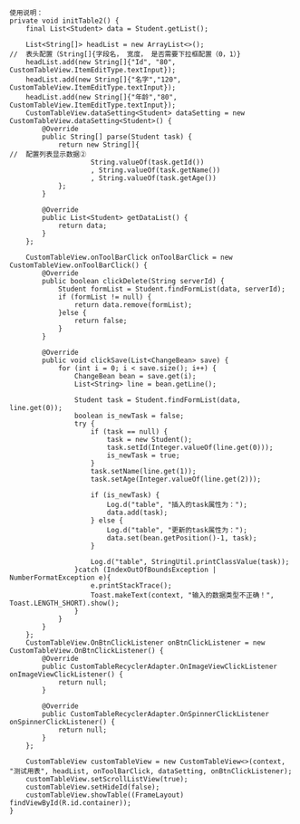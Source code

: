     使用说明：
    private void initTable2() {
        final List<Student> data = Student.getList();

        List<String[]> headList = new ArrayList<>();                                  //  表头配置（String[]{字段名， 宽度， 是否需要下拉框配置（0，1）}
        headList.add(new String[]{"Id", "80", CustomTableView.ItemEditType.textInput});
        headList.add(new String[]{"名字","120", CustomTableView.ItemEditType.textInput});
        headList.add(new String[]{"年龄","80", CustomTableView.ItemEditType.textInput});
        CustomTableView.dataSetting<Student> dataSetting = new CustomTableView.dataSetting<Student>() {
            @Override
            public String[] parse(Student task) {
                return new String[]{                                            //  配置列表显示数据②
                        String.valueOf(task.getId())
                        , String.valueOf(task.getName())
                        , String.valueOf(task.getAge())
                };
            }

            @Override
            public List<Student> getDataList() {
                return data;
            }
        };

        CustomTableView.onToolBarClick onToolBarClick = new CustomTableView.onToolBarClick() {
            @Override
            public boolean clickDelete(String serverId) {
                Student formList = Student.findFormList(data, serverId);
                if (formList != null) {
                    return data.remove(formList);
                }else {
                    return false;
                }
            }

            @Override
            public void clickSave(List<ChangeBean> save) {
                for (int i = 0; i < save.size(); i++) {
                    ChangeBean bean = save.get(i);
                    List<String> line = bean.getLine();

                    Student task = Student.findFormList(data, line.get(0));
                    boolean is_newTask = false;
                    try {
                        if (task == null) {
                            task = new Student();
                            task.setId(Integer.valueOf(line.get(0)));
                            is_newTask = true;
                        }
                        task.setName(line.get(1));
                        task.setAge(Integer.valueOf(line.get(2)));

                        if (is_newTask) {
                            Log.d("table", "插入的task属性为：");
                            data.add(task);
                        } else {
                            Log.d("table", "更新的task属性为：");
                            data.set(bean.getPosition()-1, task);
                        }

                        Log.d("table", StringUtil.printClassValue(task));
                    }catch (IndexOutOfBoundsException | NumberFormatException e){
                        e.printStackTrace();
                        Toast.makeText(context, "输入的数据类型不正确！", Toast.LENGTH_SHORT).show();
                    }
                }
            }
        };
        CustomTableView.OnBtnClickListener onBtnClickListener = new CustomTableView.OnBtnClickListener() {
            @Override
            public CustomTableRecyclerAdapter.OnImageViewClickListener onImageViewClickListener() {
                return null;
            }

            @Override
            public CustomTableRecyclerAdapter.OnSpinnerClickListener onSpinnerClickListener() {
                return null;
            }
        };

        CustomTableView customTableView = new CustomTableView<>(context, "测试用表", headList, onToolBarClick, dataSetting, onBtnClickListener);
        customTableView.setScrollListView(true);
        customTableView.setHideId(false);
        customTableView.showTable((FrameLayout) findViewById(R.id.container));
    }
